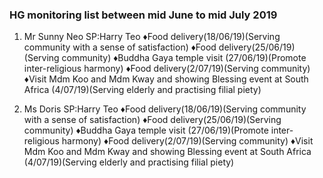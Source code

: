 <link rel='stylesheet' href='https://use.fontawesome.com/releases/v5.7.0/css/all.css' integrity='sha384-lZN37f5QGtY3VHgisS14W3ExzMWZxybE1SJSEsQp9S+oqd12jhcu+A56Ebc1zFSJ' crossorigin='anonymous'>	

<a href="index.html"><i class="fa fa-reply fa-3x"></i></a> 


### HG monitoring list between mid June to mid July 2019

1) Mr Sunny Neo SP:Harry Teo
	&diams;Food delivery(18/06/19)(Serving community with a sense of satisfaction)
	&diams;Food delivery(25/06/19)(Serving community)
	&diams;Buddha Gaya temple visit (27/06/19)(Promote inter-religious harmony)
	&diams;Food delivery(2/07/19)(Serving community)
	&diams;Visit Mdm Koo and Mdm Kway and showing Blessing event at South Africa (4/07/19)(Serving elderly and practising filial piety)

2) Ms Doris SP:Harry Teo
	&diams;Food delivery(18/06/19)(Serving community with a sense of satisfaction)
	&diams;Food delivery(25/06/19)(Serving community)
	&diams;Buddha Gaya temple visit (27/06/19)(Promote inter-religious harmony)
	&diams;Food delivery(2/07/19)(Serving community)
	&diams;Visit Mdm Koo and Mdm Kway and showing Blessing event at South Africa (4/07/19)(Serving elderly and practising filial piety)
	
